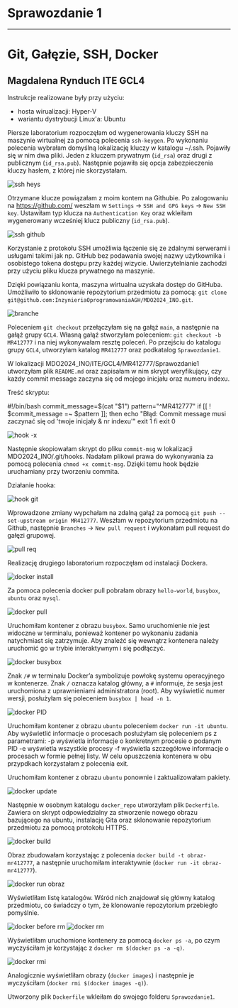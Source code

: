 # Sprawozdanie 1

---
# Git, Gałęzie, SSH, Docker

## Magdalena Rynduch ITE GCL4

Instrukcje realizowane były przy użyciu:
- hosta wirualizacji: Hyper-V
- wariantu dystrybucji Linux'a: Ubuntu

Piersze laboratorium rozpoczęłam od wygenerowania kluczy SSH na maszynie wirtualnej za pomocą polecenia `ssh-keygen`. Po wykonaniu polecenia wybrałam domyślną lokalizację kluczy w katalogu ~/.ssh. Pojawiły się w nim dwa pliki. Jeden z kluczem prywatnym (`id_rsa`) oraz drugi z publicznym (`id_rsa.pub`). Następnie pojawiła się opcja zabezpieczenia kluczy hasłem, z której nie skorzystałam.

![ssh heys](https://github.com/InzynieriaOprogramowaniaAGH/MDO2024_INO/assets/96431223/f839dfd7-10e3-484e-bbdb-6a98896d05af)

Otrzymane klucze powiązałam z moim kontem na Githubie. Po zalogowaniu na https://github.com/ weszłam w `Settings` -> `SSH and GPG keys` -> `New SSH key`. Ustawiłam typ klucza na `Authentication Key` oraz wkleiłam wygenerowany wcześniej klucz publiczny (`id_rsa.pub`).

![ssh github](https://github.com/InzynieriaOprogramowaniaAGH/MDO2024_INO/assets/96431223/cd2bd7b2-e680-4fe4-9cf3-a0d88d2bb9aa)

Korzystanie z protokołu SSH umożliwia łączenie się ze zdalnymi serwerami i usługami takimi jak np. GitHub bez podawania swojej nazwy użytkownika i osobistego tokena dostępu przy każdej wizycie. Uwierzytelnianie zachodzi przy użyciu pliku klucza prywatnego na maszynie.

Dzięki powiązaniu konta, maszyna wirtualna uzyskała dostęp do GitHuba. Umożliwiło to sklonowanie repozytorium przedmiotu za pomocą: `git clone git@github.com:InzynieriaOprogramowaniaAGH/MDO2024_INO.git`.

![branche](https://github.com/InzynieriaOprogramowaniaAGH/MDO2024_INO/assets/96431223/c81959d8-08b8-4916-966c-f1bb67a41e02)

Poleceniem `git checkout` przełączyłam się na gałąź `main`, a następnie na gałąź grupy `GCL4`. Własną gałąź stworzyłam poleceniem: `git checkout -b MR412777` i na niej wykonywałam resztę poleceń. Po przejściu do katalogu grupy `GCL4`, utworzyłam katalog `MR412777` oraz podkatalog `Sprawozdanie1`.

W lokalizacji MDO2024_INO/ITE/GCL4/MR412777/Sprawozdanie1 utworzyłam plik `README.md` oraz zapisałam w nim skrypt weryfikujący, czy każdy commit message zaczyna się od mojego inicjału oraz numeru indexu.

Treść skryptu:

#!/bin/bash
commit_message=$(cat "$1")
pattern="^MR412777"
if [[ ! $commit_message =~ $pattern ]]; then
  echo "Błąd: Commit message  musi zaczynać się od 'twoje inicjały & nr indexu'"
  exit 1
fi
exit 0

![hook -x](https://github.com/InzynieriaOprogramowaniaAGH/MDO2024_INO/assets/96431223/69f122cc-90cf-436a-bb77-313b7f0ad3c2)

Następnie skopiowałam skrypt do pliku `commit-msg` w lokalizacji MDO2024_INO/.git/hooks. Nadałam plikowi prawa do wykonywania za pomocą polecenia `chmod +x commit-msg`. Dzięki temu hook będzie uruchamiany przy tworzeniu commita.

Działanie hooka:

![hook git](https://github.com/InzynieriaOprogramowaniaAGH/MDO2024_INO/assets/96431223/fe2d6ebd-4f10-4051-962f-daace3b7123b)

Wprowadzone zmiany wypchałam na zdalną gałąź za pomocą `git push --set-upstream origin MR412777`. Weszłam w repozytorium przedmiotu na Github, następnie `Branches` -> `New pull request` i wykonałam pull request do gałęzi grupowej.

![pull req](https://github.com/InzynieriaOprogramowaniaAGH/MDO2024_INO/assets/96431223/1c731ddc-edce-4e00-b563-a49afacfceee)

Realizację drugiego laboratorium rozpoczęłam od instalacji Dockera. 

![docker install](https://github.com/InzynieriaOprogramowaniaAGH/MDO2024_INO/assets/96431223/9d9f3cdc-e636-412a-b1a4-df80fdc398e2)

Za pomoca polecenia docker pull pobrałam obrazy `hello-world`, `busybox`, `ubuntu` oraz `mysql`. 

![docker pull](https://github.com/InzynieriaOprogramowaniaAGH/MDO2024_INO/assets/96431223/eeb136f2-4775-4c62-bcda-f9915e30eaf1)

Uruchomiłam kontener z obrazu `busybox`. Samo uruchomienie nie jest widoczne w terminalu, ponieważ kontener po wykonaniu zadania natychmiast się zatrzymuje. Aby znaleźć się wewnątrz kontenera należy uruchomić go w trybie interaktywnym i się podłączyć. 

![docker busybox](https://github.com/InzynieriaOprogramowaniaAGH/MDO2024_INO/assets/96431223/5fde5743-637d-4a03-8119-3339716eb5ee)

Znak `/#` w terminalu Docker’a symbolizuje powłokę systemu operacyjnego w kontenerze. Znak `/` oznacza katalog główny, a `#` informuje, że ​​sesja jest uruchomiona z uprawnieniami administratora (root). 
Aby wyświetlić numer wersji, posłużyłam się poleceniem `busybox | head -n 1`.

![docker PID](https://github.com/InzynieriaOprogramowaniaAGH/MDO2024_INO/assets/96431223/d4c4d451-4d36-4e11-9359-0ad7b186f273)

Uruchomiłam kontener z obrazu `ubuntu` poleceniem `docker run -it ubuntu`. Aby wyświetlić informacje o procesach posłużyłam się poleceniem ps z parametrami:
    -p wyświetla informacje o konkretnym procesie o podanym PID
    -e wyświetla wszystkie procesy
    -f wyświetla szczegółowe informacje o procesach w formie pełnej listy.
W celu opuszczenia kontenera w obu przypdkach korzystałam z polecenia exit.

Uruchomiłam kontener z obrazu `ubuntu` ponownie i zaktualizowałam pakiety.

![docker update](https://github.com/InzynieriaOprogramowaniaAGH/MDO2024_INO/assets/96431223/57bc1136-736e-4d43-8f53-fa9b8f4d4486)

Następnie w osobnym katalogu `docker_repo` utworzyłam plik `Dockerfile`. Zawiera on skrypt odpowiedzialny za stworzenie nowego obrazu bazującego na ubuntu, instalację Gita oraz sklonowanie repozytorium przedmiotu za pomocą protokołu HTTPS. 

![docker build](https://github.com/InzynieriaOprogramowaniaAGH/MDO2024_INO/assets/96431223/e67845bb-c12d-463e-9fac-34e15c3032b4)

Obraz zbudowałam korzystając z polecenia `docker build -t obraz-mr412777`, a następnie uruchomiłam interaktywnie (`docker run -it obraz-mr412777`). 

![docker run obraz](https://github.com/InzynieriaOprogramowaniaAGH/MDO2024_INO/assets/96431223/70c86e2a-1894-4a80-b370-f3a0a93b9e74)

Wyświetliłam listę katalogów. Wśród nich znajdował się główny katalog przedmiotu, co świadczy o tym, że klonowanie repozytorium przebiegło pomyślnie.

![docker before rm](https://github.com/InzynieriaOprogramowaniaAGH/MDO2024_INO/assets/96431223/b96554b2-e3cd-4162-98cb-a08964ef2aa8)
![docker rm ](https://github.com/InzynieriaOprogramowaniaAGH/MDO2024_INO/assets/96431223/310572e1-3763-4221-b280-86a0b4d8e368)

Wyświetliłam uruchomione kontenery za pomocą `docker ps -a`, po czym wyczyściłam je korzystając z `docker rm $(docker ps -a -q)`.

![docker rmi](https://github.com/InzynieriaOprogramowaniaAGH/MDO2024_INO/assets/96431223/203359de-c73b-4d76-8b2f-eac054ddbbf5)

Analogicznie wyświetliłam obrazy (`docker images`) i następnie je wyczyściłam (`docker rmi $(docker images -q)`).

Utworzony plik `Dockerfile` wkleiłam do swojego folderu `Sprawozdanie1`.
